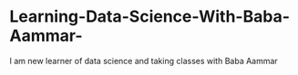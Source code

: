 # Learning-Data-Science-With-Baba-Aammar-
I am new learner of data science and taking classes with Baba Aammar
